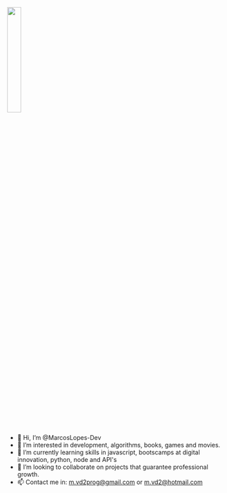 
<img src="https://fiverr-res.cloudinary.com/images/t_main1,q_auto,f_auto,q_auto,f_auto/attachments/delivery/asset/190f10cafb9836123a6757d583746096-1607512905/Attachment_1607512865/create-personalized-among-us-gif-and-png-for-you.gif" width=25% height=25% >

- 👋 Hi, I’m @MarcosLopes-Dev
- 👀 I’m interested in development, algorithms, books, games and movies.
- 🌱 I’m currently learning skills in javascript, bootscamps at digital innovation, python, node and API's
- 💞️ I’m looking to collaborate on projects that guarantee professional growth.
- 📫 Contact me in: m.vd2prog@gmail.com or m.vd2@hotmail.com

<!---
MarcosLopes-Dev/MarcosLopes-Dev is a ✨ special ✨ repository because its `README.md` (this file) appears on your GitHub profile.
You can click the Preview link to take a look at your changes.
--->
